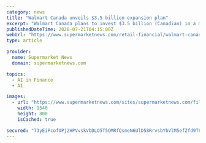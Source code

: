 ```yaml
---
category: news
title: "Walmart Canada unveils $3.5 billion expansion plan"
excerpt: "Walmart Canada plans to invest $3.5 billion (Canadian) in a multi-pronged strategy to “generate significant growth” by enhancing its in-store and online shopping experiences and upgrading its distribution."
publishedDateTime: 2020-07-21T04:15:00Z
webUrl: "https://www.supermarketnews.com/retail-financial/walmart-canada-unveils-35-billion-expansion-plan"
type: article

provider:
  name: Supermarket News
  domain: supermarketnews.com

topics:
  - AI in Finance
  - AI

images:
  - url: "https://www.supermarketnews.com/sites/supermarketnews.com/files/Walmart_Canada_Supercentre_sign_0_0.png"
    width: 1540
    height: 800
    isCached: true

secured: "73yEiPcofOPj2HPVvskVbDLO5T5OMRfQsmeN6UlD58RrvsbYbVlM5efZfd9T8Ir7eLb0lom8qY/HwCLn5xx98NXzrVetRO0x0n5cKRwC5TadiCjnuKUONuDg/gFs1p7ajg3DdJQr9iRoOxMsA1yyrWCTzlHuWCMSvT7EyjtYFjTAXAeV0OmXfR0DxWv/jOIaOXFYRcs3sV4kL5ay1TSTkoAsc1LjOSRZp39ODSoPDZF1AtRqmKd8IROVIR06OHzNK2AWYolUquLPfkMvEJ3nAOwYptppzH7gzazbGWu0Lyd9usZB5Q3RHM/RFawmqnH6pv79bFAUbEhIcWxMcMi10A==;kqmkmlR762S3LWqRH0IrJw=="
---
```



